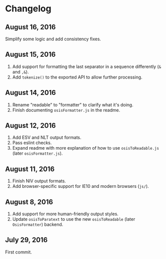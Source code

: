 # Changelog

## August 16, 2016

Simplify some logic and add consistency fixes.

## August 15, 2016

1. Add support for formatting the last separator in a sequence differently (`&` and `,&`).
2. Add `tokenize()` to the exported API to allow further processing.

## August 14, 2016

1. Rename "readable" to "formatter" to clarify what it's doing.
2. Finish documenting `osisFormatter.js` in the readme.

## August 12, 2016

1. Add ESV and NLT output formats.
2. Pass eslint checks.
3. Expand readme with more explanation of how to use `osisToReadable.js` (later `osisFormatter.js`).

## August 11, 2016

1. Finish NIV output formats.
2. Add browser-specific support for IE10 and modern browsers (`js/`).

## August 8, 2016

1. Add support for more human-friendly output styles.
2. Update `osisToParatext` to use the new `osisToReadable` (later `OsisFormatter`) backend.

## July 29, 2016

First commit.
